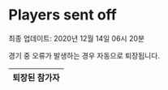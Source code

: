 # Players sent off
최종 업데이트: 2020년 12월 14일 06시 20분


경기 중 오류가 발생하는 경우 자동으로 퇴장됩니다.


| 퇴장된 참가자 |
|:---:|